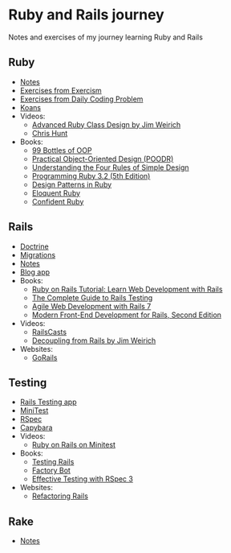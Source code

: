 # Ruby and Rails journey

Notes and exercises of my journey learning Ruby and Rails

## Ruby

- [Notes](ruby/NOTES.md)
- [Exercises from Exercism](https://www.exercism.org/tracks/ruby)
- [Exercises from Daily Coding Problem](https://www.dailycodingproblem.com/)
- [Koans](https://www.rubykoans.com/)
- Videos:
  - [Advanced Ruby Class Design by Jim Weirich](https://www.youtube.com/watch?v=vwBpTgdZBDk)
  - [Chris Hunt](https://www.youtube.com/watch?v=7VdG0A40sc8&list=PLyILq4GtV9c_TmBRO9Oiyak7DXhbOP-W0&ab_channel=ChrisHunt)
- Books:
  - [99 Bottles of OOP](ruby/books/99_bottles_ruby_milk/notes.md)
  - [Practical Object-Oriented Design (POODR)](ruby/books/poodr.md)
  - [Understanding the Four Rules of Simple Design](ruby/books/4-design-rules/notes.md)
  - [Programming Ruby 3.2 (5th Edition)](ruby/books/programming-ruby.md)
  - [Design Patterns in Ruby](https://www.amazon.com/gp/product/0321490452)
  - [Eloquent Ruby](https://www.amazon.com/gp/product/0321584104)
  - [Confident Ruby](https://pragprog.com/titles/agcr/confident-ruby/)

## Rails

- [Doctrine](rails/doctrine.md)
- [Migrations](rails/migrations.md)
- [Notes](rails/NOTES.md)
- [Blog app](https://d1snj8sshb5u7m.cloudfront.net/Rails7.mp4)
- Books:
  - [Ruby on Rails Tutorial: Learn Web Development with Rails](https://www.amazon.es/dp/0136702651)
  - [The Complete Guide to Rails Testing](https://www.codewithjason.com/complete-guide-to-rails-testing/)
  - [Agile Web Development with Rails 7](https://pragprog.com/titles/rails7/agile-web-development-with-rails-7/)
  - [Modern Front-End Development for Rails, Second Edition](https://pragprog.com/titles/nrclient2/modern-front-end-development-for-rails-second-edition/)
- Videos:
  - [RailsCasts](http://railscasts.com/)
  - [Decoupling from Rails by Jim Weirich](https://www.youtube.com/watch?v=YmVvB_zzRj8)
- Websites:
  - [GoRails](https://gorails.com/)

## Testing

 - [Rails Testing app](rails/reddat)
 - [MiniTest](testing/minitest.md)
 - [RSpec](testing/rspec.md)
 - [Capybara](testing/capybara.md)
 - Videos:
   - [Ruby on Rails on Minitest](https://www.youtube.com/watch?v=MA4jJNUG_dI)
 - Books:
   - [Testing Rails](https://books.thoughtbot.com/assets/testing-rails.pdf)
   - [Factory Bot](testing/factory_bot.md)
   - [Effective Testing with RSpec 3](https://pragprog.com/titles/rspec3/effective-testing-with-rspec-3/)
 - Websites:
   - [Refactoring Rails](https://www.refactoringrails.io/)

## Rake
  - [Notes](rake/notes.md)

